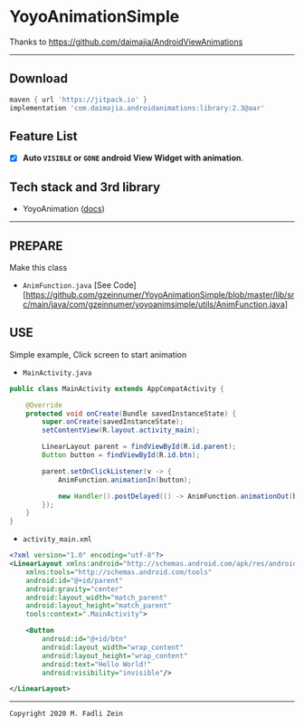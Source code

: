 # YoyoAnimationSimple
 Thanks to https://github.com/daimajia/AndroidViewAnimations

---

## Download
```gradle
maven { url 'https://jitpack.io' }
implementation 'com.daimajia.androidanimations:library:2.3@aar'
```

## Feature List
- [x] **Auto `VISIBLE` or `GONE` android View Widget with animation**.

## Tech stack and 3rd library
- YoyoAnimation ([docs](https://github.com/daimajia/AndroidViewAnimations))

---

## PREPARE

Make this class

- `AnimFunction.java`
[See Code][https://github.com/gzeinnumer/YoyoAnimationSimple/blob/master/lib/src/main/java/com/gzeinnumer/yoyoanimsimple/utils/AnimFunction.java]

## USE

Simple example, Click screen to start animation
- `MainActivity.java`
```java
public class MainActivity extends AppCompatActivity {

    @Override
    protected void onCreate(Bundle savedInstanceState) {
        super.onCreate(savedInstanceState);
        setContentView(R.layout.activity_main);

        LinearLayout parent = findViewById(R.id.parent);
        Button button = findViewById(R.id.btn);

        parent.setOnClickListener(v -> {
            AnimFunction.animationIn(button);

            new Handler().postDelayed(() -> AnimFunction.animationOut(button), 5000);
        });
    }
}
```
- `activity_main.xml`
```xml
<?xml version="1.0" encoding="utf-8"?>
<LinearLayout xmlns:android="http://schemas.android.com/apk/res/android"
    xmlns:tools="http://schemas.android.com/tools"
    android:id="@+id/parent"
    android:gravity="center"
    android:layout_width="match_parent"
    android:layout_height="match_parent"
    tools:context=".MainActivity">

    <Button
        android:id="@+id/btn"
        android:layout_width="wrap_content"
        android:layout_height="wrap_content"
        android:text="Hello World!"
        android:visibility="invisible"/>

</LinearLayout>
```

---

```
Copyright 2020 M. Fadli Zein
```
